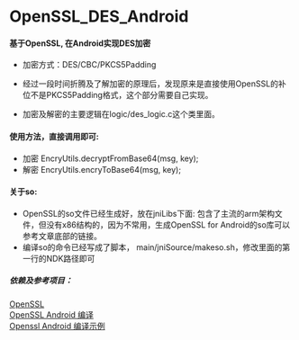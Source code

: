 # OpenSSL_DES_Android
#### 基于OpenSSL, 在Android实现DES加密   
* 加密方式：DES/CBC/PKCS5Padding    

* 经过一段时间折腾及了解加密的原理后，发现原来是直接使用OpenSSL的补位不是PKCS5Padding格式，这个部分需要自己实现。

* 加密及解密的主要逻辑在logic/des_logic.c这个类里面。

#### 使用方法，直接调用即可:
* 加密 EncryUtils.decryptFromBase64(msg, key);
* 解密 EncryUtils.encryToBase64(msg, key);

#### 关于so:
* OpenSSL的so文件已经生成好，放在jniLibs下面: 包含了主流的arm架构文件，但没有x86结构的，因为不常用，生成OpenSSL for Android的so库可以参考文章底部的链接。
* 编译so的命令已经写成了脚本， main/jniSource/makeso.sh，修改里面的第一行的NDK路径即可

##### 依赖及参考项目：
[OpenSSL](https://www.openssl.org/)     
[OpenSSL Android 编译](https://wiki.openssl.org/index.php/Android)  
[Openssl Android 编译示例](http://blog.csdn.net/bupt073114/article/details/44565965)
